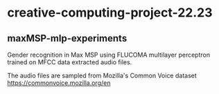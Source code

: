 # creative-computing-project-22.23
## maxMSP-mlp-experiments

Gender recognition in Max MSP using FLUCOMA multilayer perceptron trained on MFCC data extracted audio files.

The audio files are sampled from Mozilla's Common Voice dataset https://commonvoice.mozilla.org/en
